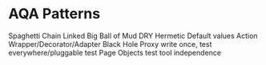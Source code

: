 # AQA Patterns

Spaghetti
Chain Linked
Big Ball of Mud
DRY
Hermetic
Default values
Action Wrapper/Decorator/Adapter
Black Hole Proxy
write once, test everywhere/pluggable test
Page Objects
test tool independence


<!-- Screenplay/Journey
Ports and Adapters
Presenter First -->
